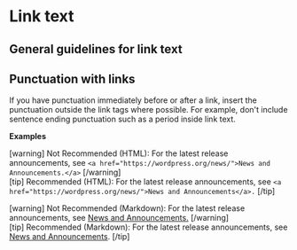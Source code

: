 # Link text



## General guidelines for link text


## Punctuation with links

If you have punctuation immediately before or after a link, insert the punctuation outside the link tags where possible. For example, don't include sentence ending punctuation such as a period inside link text.

**Examples**  

[warning] Not Recommended (HTML): For the latest release announcements, see `<a href="https://wordpress.org/news/">News and Announcements.</a>` [/warning]  
[tip] Recommended (HTML): For the latest release announcements, see `<a href="https://wordpress.org/news/">News and Announcements</a>.` [/tip]  

[warning] Not Recommended (Markdown): For the latest release announcements, see [News and Announcements.](https://wordpress.org/news/) [/warning]  
[tip] Recommended (Markdown): For the latest release announcements, see [News and Announcements](https://wordpress.org/news/). [/tip]  
